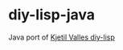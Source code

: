 diy-lisp-java
=============

Java port of [Kjetil Valles diy-lisp](https://github.com/kvalle/diy-lisp/)
